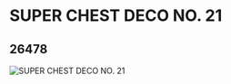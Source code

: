 # SUPER CHEST DECO NO. 21
## 26478
![SUPER CHEST DECO NO. 21](https://lc-www-live-s.legocdn.com/media/bricks/5/2/6151190.jpg)
